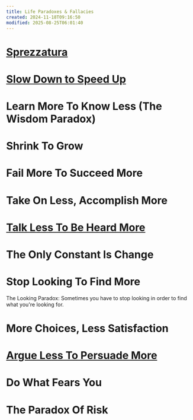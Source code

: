 ```yaml
---
title: Life Paradoxes & Fallacies
created: 2024-11-18T09:16:50
modified: 2025-08-25T06:01:40
---
```


# [Sprezzatura](sprezzatura.md)

# [Slow Down to Speed Up](Slow%20Down%20to%20Speed%20Up.md)

# Learn More To Know Less (The Wisdom Paradox)

# Shrink To Grow

# Fail More To Succeed More

# Take On Less, Accomplish More

# [Talk Less To Be Heard More](Speak%20less,%20listen%20more.md)

# The Only Constant Is Change

# Stop Looking To Find More

The Looking Paradox: Sometimes you have to stop looking in order to find what you're looking for.

# More Choices, Less Satisfaction

# [Argue Less To Persuade More](persuation-and-negotiation.md)

# Do What Fears You

# The Paradox Of Risk
